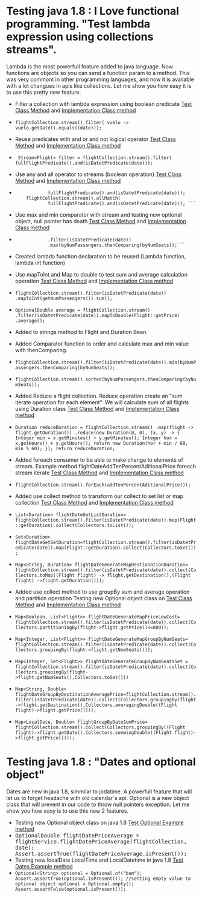 Testing java 1.8 : I Love functional programming. "Test lambda expression using collections streams".
========================

Lambda is the most powerfull feature added to java language. Now functions are objects so you can send a function param to a method. This was very commont in other programming languages, and now it is available with a lot changues in apis like collections. Let me show you how easy it is to use this pretty new feature.

-  Filter a collection with lambda expression using boolean predicate
 [Test Class Method](/java18-test-features/src/test/java/com/cristian/mylab/FlightServiceImplTest.java#L90) and
 [Implementation Class method](/java18-test-features/src/main/java/com/cristian/mylab/FlightServiceImpl.java#L65)
 - 
     `flightCollection.stream().filter(
				vuelo -> vuelo.getDate().equals((date)));`
-  Reuse predicates with and or and not logical operator
 [Test Class Method](/java18-test-features/src/test/java/com/cristian/mylab/FlightServiceImplTest.java#L137) and
 [Implementation Class method](/java18-test-features/src/main/java/com/cristian/mylab/FlightServiceImpl.java#L82)
 -  
	` 
	 Stream<Flight> filter = flightCollection.stream().filter(
	 fullFlightPredicate().and(isDatetPredicate(date)));
	`
	
-  Use any and all operator to streams (boolean operation)
 [Test Class Method](/java18-test-features/src/test/java/com/cristian/mylab/FlightServiceImplTest.java#L147) and
 [Implementation Class method](/java18-test-features/src/main/java/com/cristian/mylab/FlightServiceImpl.java#L90)
 -  ```flightCollection.stream().anyMatch(
				fullFlightPredicate().and(isDatetPredicate(date)));
		flightCollection.stream().allMatch(
				fullFlightPredicate().and(isDatetPredicate(date))); ``` 
-  Use max and min comparator with stream and testing  new optional object, null pointer has death
[Test Class Method](/java18-test-features/src/test/java/com/cristian/mylab/FlightServiceImplTest.java#L177) and
[Implementation Class method](/java18-test-features/src/main/java/com/cristian/mylab/FlightServiceImpl.java#L110)
 -  ```Optional<Flight> max = flightCollection.stream()
				.filter(isDatetPredicate(date))
				.max(byNumPassengers.thenComparing(byNumSeats));```  
-  Created lambda function declaration to be reused (Lambda function, lambda int function)
-  Use mapToInt and Map to double to test sum and average calculation operation
[Test Class Method](/java18-test-features/src/test/java/com/cristian/mylab/FlightServiceImplTest.java#L278) and
[Implementation Class method](/java18-test-features/src/main/java/com/cristian/mylab/FlightServiceImpl.java#L170)
 -  `flightCollection.stream().filter(isDatetPredicate(date))
				.mapToInt(getNumPassengers()).sum();`
 - `OptionalDouble average = flightCollection.stream()
				.filter(isDatetPredicate(date)).mapToDouble(Flight::getPrice)
				.average();`
-  Added to strings method to Flight and Duration Bean.
-  Added Comparator function to order and calculate max and min value with thenComparing.
 - `flightCollection.stream().filter(isDatetPredicate(date)).min(byNumPassengers.thenComparing(byNumSeats));`
 - `flightCollection.stream().sorted(byNumPassengers.thenComparing(byNumSeats));`
-  Added Reduce a flight collection. Reduce operation create an "sum iterate operation for each element". We will calculate sum of all flights using Duration class
[Test Class Method](/java18-test-features/src/test/java/com/cristian/mylab/FlightServiceImplTest.java#L337) and
[Implementation Class method](/java18-test-features/src/main/java/com/cristian/mylab/FlightServiceImpl.java#L223)
 - `Duration reduceDuration = flightCollection.stream()
				.map(flight -> flight.getDuration())
				.reduce(new Duration(0, 0), (x, y) -> {
					Integer min = x.getMinutes() + y.getMinutes();
					Integer hor = x.getHours() + y.getHours();
					return new Duration(hor + min / 60, min % 60);
				});
		return reduceDuration;` 

- Added foreach consumer to be able to make change to elements of stream. Example method flightDateAddTenPercentAditionalPrice foreach stream iterate
 [Test Class Method](/java18-test-features/src/test/java/com/cristian/mylab/FlightServiceImplTest.java#L348) and
 [Implementation Class method](/java18-test-features/src/main/java/com/cristian/mylab/FlightServiceImpl.java#L234)

 - `flightCollection.stream().forEach(addTenPercentAditionalPrice());`
- Added use collect method to transform our collect to set list or map collection
 [Test Class Method](/java18-test-features/src/test/java/com/cristian/mylab/FlightServiceImplTest.java#L375) and
 [Implementation Class method](/java18-test-features/src/main/java/com/cristian/mylab/FlightServiceImpl.java#L240)
 - `List<Duration> flightDateGetListDuration= flightCollection.stream().filter(isDatetPredicate(date)).map(Flight::getDuration).collect(Collectors.toList());`
 - `Set<Duration> flightDateGetSetDuration=flightCollection.stream().filter(isDatetPredicate(date)).map(Flight::getDuration).collect(Collectors.toSet());`
 - `Map<String, Duration> flightDateGenerateMapDestionationDuration= flightCollection.stream().filter(isDatetPredicate(date)).collect(Collectors.toMap((Flight flight) -> flight.getDestination(),(Flight flight) ->flight.getDuration()));`
- Added use collect method to use groupBy sum and average operation and partition operation Testing new Optional object class on   [Test Class Method](/java18-test-features/src/test/java/com/cristian/mylab/FlightServiceImplTest.java#L417) and
 [Implementation Class method](/java18-test-features/src/main/java/com/cristian/mylab/FlightServiceImpl.java#L275)
 - `Map<Boolean, List<Flight>> flightDateGenerateMapPriceLowCost= flightCollection.stream().filter(isDatetPredicate(date)).collect(Collectors.partitioningBy(flight->flight.getPrice()<=800));`
 - `Map<Integer, List<Flight>> flightDateGenerateMapGroupByNumSeats= flightCollection.stream().filter(isDatetPredicate(date)).collect(Collectors.groupingBy(flight->flight.getNumSeats()));`
 - `Map<Integer, Set<Flight>> flightDateGenerateGroupByNumSeatsSet = flightCollection.stream().filter(isDatetPredicate(date)).collect(Collectors.groupingBy(flight->flight.getNumSeats(),Collectors.toSet()))`
 - `Map<String, Double> flightDateGroupByDestinationAveragePrice=flightCollection.stream().filter(isDatetPredicate(date)).collect(Collectors.groupingBy(flight->flight.getDestination(),Collectors.averagingDouble((Flight flight)->flight.getPrice())));`
 - `Map<LocalDate, Double> flightGroupByDateSumPrice= flightCollection.stream().collect(Collectors.groupingBy((Flight flight)->flight.getDate(),Collectors.summingDouble((Flight flight)->flight.getPrice())));`

Testing java 1.8 : "Dates and optional object"
========================

Dates are new in java 1.8, simmilar to jodatime. A powerfull feature that will  let us to forget headache with old calendar´s api.
Optional is a new object class that will prevent in our code to throw null pointers exception. Let me show you how easy is to use this new 2 features.

- Testing new Optional object class on java 1.8 [Test Optional Example method](/java18-test-features/src/test/java/com/cristian/mylab/NewFeaturesTest.java#L24)
 - <tt>OptionalDouble flightDatePriceAverage = flightService.flightDatePriceAverage(flightCollection, date);
   Assert.assertTrue(flightDatePriceAverage.isPresent());</tt>
- Testing new localDate LocalTime and LocalDatetime in java 1.8 [Test Dates Example method](/java18-test-features/src/test/java/com/cristian/mylab/NewFeaturesTest.java#L42)
 - `Optional<String> optional = Optional.of("bam");
		Assert.assertTrue(optional.isPresent());
		//setting empty value to optional object
		optional = Optional.empty();
		Assert.assertFalse(optional.isPresent()); `

